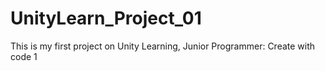 # UnityLearn_Project_01
This is my first project on Unity Learning, Junior Programmer: Create with code 1 
